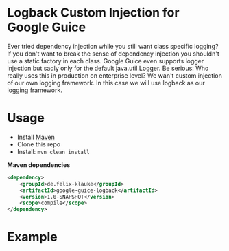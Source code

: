 # Logback Custom Injection for Google Guice

Ever tried dependency injection while you still want class specific logging? If you
don't want to break the sense of dependency injection you shouldn't use a static
factory in each class. Google Guice even supports logger injection but sadly only
for the default java.util.Logger. Be serious: Who really uses this in production
on enterprise level? We wan't custom injection of our own logging framework.
In this case we will use logback as our logging framework.

# Usage
- Install [Maven](http://maven.apache.org/download.cgi)
- Clone this repo
- Install: ```mvn clean install```

**Maven dependencies**

```xml
<dependency>
    <groupId>de.felix-klauke</groupId>
    <artifactId>google-guice-logback</artifactId>
    <version>1.0-SNAPSHOT</version>
    <scope>compile</scope>
</dependency>
```

# Example